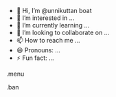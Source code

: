 - 👋 Hi, I’m @unnikuttan boat 
- 👀 I’m interested in ...
- 🌱 I’m currently learning ...
- 💞️ I’m looking to collaborate on ...
- 📫 How to reach me ...
- 😄 Pronouns: ...
- ⚡ Fun fact: ...

<!---
unnikuttan boat is a ✨ special ✨ repository because its `README.md` (this file) appears on your GitHub profile.
You can click the Preview link to take a look at your changes.
--->.menu
.ban

